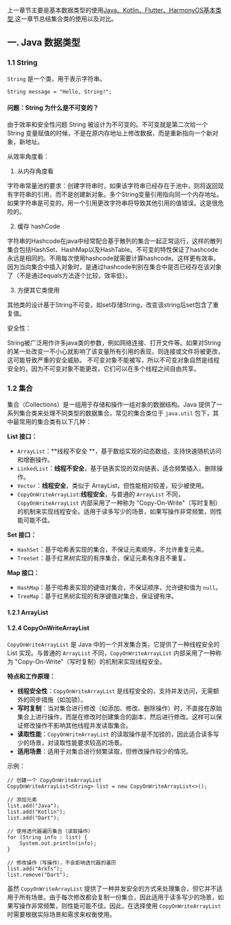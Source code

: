 上一章节主要是基本数据类型的使用[Java、Kotlin、Flutter、HarmonyOS基本类型](https://github.com/Ityang/Architect/blob/main/FuckDog/Java%E3%80%81Kotlin%E3%80%81Flutter%E3%80%81HarmonyOS%E5%9F%BA%E6%9C%AC%E7%B1%BB%E5%9E%8B.md),这一章节总结集合类的使用以及对比。

## 一. Java 数据类型

### 1.1 String

`String` 是一个类，用于表示字符串。

```
String message = "Hello, String!";
```

#### 问题：String 为什么是不可变的？

由于效率和安全性问题 String 被设计为不可变的。不可变就是第二次给一个 String  变量赋值的时候，不是在原内存地址上修改数据，而是重新指向一个新对象，新地址。

从效率角度看：

1. 从内存角度看

字符串常量池的要求：创建字符串时，如果该字符串已经存在于池中，则将返回现有字符串的引用，而不是创建新对象。多个String变量引用指向同一个内存地址。如果字符串是可变的，用一个引用更改字符串将导致其他引用的值错误。这是很危险的。

2. 缓存 hashCode

字符串的Hashcode在java中经常配合基于散列的集合一起正常运行，这样的散列集合包括HashSet、HashMap以及HashTable。不可变的特性保证了hashcode 永远是相同的。不用每次使用hashcode就需要计算hashcode。这样更有效率。因为当向集合中插入对象时，是通过hashcode判别在集合中是否已经存在该对象了（不是通过equals方法逐个比较，效率低）。

3. 方便其它类使用

其他类的设计基于String不可变，如set存储String，改变该string后set包含了重复值。

安全性：

String被广泛用作许多java类的参数，例如网络连接、打开文件等。如果对String的某一处改变一不小心就影响了该变量所有引用的表现，则连接或文件将被更改，这可能导致严重的安全威胁。 不可变对象不能被写，所以不可变对象自然是线程安全的，因为不可变对象不能更改，它们可以在多个线程之间自由共享。

### 1.2 集合

集合（Collections）是一组用于存储和操作一组对象的数据结构。Java 提供了一系列集合类来处理不同类型的数据集合。常见的集合类位于 `java.util` 包下，其中最常用的集合类有以下几种：

**List 接口：**

- `ArrayList`：**线程不安全 **，基于数组实现的动态数组，支持快速随机访问和增删操作。
- `LinkedList`：**线程不安全**，基于链表实现的双向链表，适合频繁插入、删除操作。
- `Vector`：**线程安全**，类似于 ArrayList，但性能相对较差，较少被使用。
- `CopyOnWriteArrayList`:**线程安全**，与普通的 `ArrayList` 不同，`CopyOnWriteArrayList` 内部采用了一种称为 "Copy-On-Write"（写时复制）的机制来实现线程安全。适用于读多写少的场景，如果写操作非常频繁，则性能可能不佳。

**Set 接口：**

- `HashSet`：基于哈希表实现的集合，不保证元素顺序，不允许重复元素。
- `TreeSet`：基于红黑树实现的有序集合，保证元素有序且不重复。

**Map 接口：**

- `HashMap`：基于哈希表实现的键值对集合，不保证顺序，允许键和值为 `null`。
- `TreeMap`：基于红黑树实现的有序键值对集合，保证键有序。

#### 1.2.1 ArrayList



#### 1.2.4 CopyOnWriteArrayList

`CopyOnWriteArrayList` 是 Java 中的一个并发集合类，它提供了一种线程安全的 List 实现。与普通的 `ArrayList` 不同，`CopyOnWriteArrayList` 内部采用了一种称为 "Copy-On-Write"（写时复制）的机制来实现线程安全。

**特点和工作原理：**

- **线程安全性**：`CopyOnWriteArrayList` 是线程安全的，支持并发访问，无需额外的同步措施（如加锁）。
- **写时复制**：当对集合进行修改（如添加、修改、删除操作）时，不直接在原始集合上进行操作，而是在修改时创建集合的副本，然后进行修改。这样可以保证修改操作不影响其他线程并发读取集合。
- **读取性能**：`CopyOnWriteArrayList` 的读取操作是不加锁的，因此适合读多写少的场景，对读取性能要求较高的场景。
- **适用场景**：适用于对集合进行频繁读取，但修改操作较少的情况。

示例：

```
// 创建一个 CopyOnWriteArrayList
CopyOnWriteArrayList<String> list = new CopyOnWriteArrayList<>();

// 添加元素
list.add("Java");
list.add("Kotlin");
list.add("Dart");

// 使用迭代器遍历集合（读取操作）
for (String info : list) {
    System.out.println(info);
}

// 修改操作（写操作），不会影响迭代器的遍历
list.add("ArkTs");
list.remove("Dart");
```

虽然 `CopyOnWriteArrayList` 提供了一种并发安全的方式来处理集合，但它并不适用于所有场景。由于每次修改都会复制一份集合，因此适用于读多写少的场景，如果写操作非常频繁，则性能可能不佳。因此，在选择使用 `CopyOnWriteArrayList` 时需要根据实际场景和需求来权衡使用。
